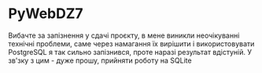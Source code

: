 # PyWebDZ7
Вибачте за запізнення у сдачі проєкту, в мене виникли неочікуванні технічні проблеми, саме через намагання їх вирішити і використовувати PostgreSQL я так сильно запізнився, проте наразі результат вдістуній. У зв'зку з цим - дуже прошу, прийняти роботу на SQLite